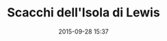 ---
title: Scacchi dell'Isola di Lewis
layout: post
date:   2015-09-28 15:37
numero: 34
image: 34_lewis_chessmen.png
thumb: 34_lewis_chessmen.svg
wiki: https://en.wikipedia.org/wiki/Lewis_chessmen
source: https://commons.wikimedia.org/wiki/File:Wfm_lewis_chessmen.jpg
source-name: Wikimedia Commons
autore: luca corsato
social-autore: https://twitter.com/lucacorsato
social-idea: https://twitter.com/domenica_pate
idea: Domenica Pate
tags:
- donna
- reperto
---